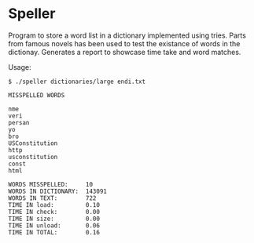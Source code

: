 # Speller

Program to store a word list in a dictionary implemented using tries.
Parts from famous novels has been used to test the existance of words in the dictionay.
Generates a report to showcase time take and word matches.

Usage:

```
$ ./speller dictionaries/large endi.txt

MISSPELLED WORDS

nme
veri
persan
yo
bro
USConstitution
http
usconstitution
const
html

WORDS MISSPELLED:     10
WORDS IN DICTIONARY:  143091
WORDS IN TEXT:        722
TIME IN load:         0.10
TIME IN check:        0.00
TIME IN size:         0.00
TIME IN unload:       0.06
TIME IN TOTAL:        0.16
```
